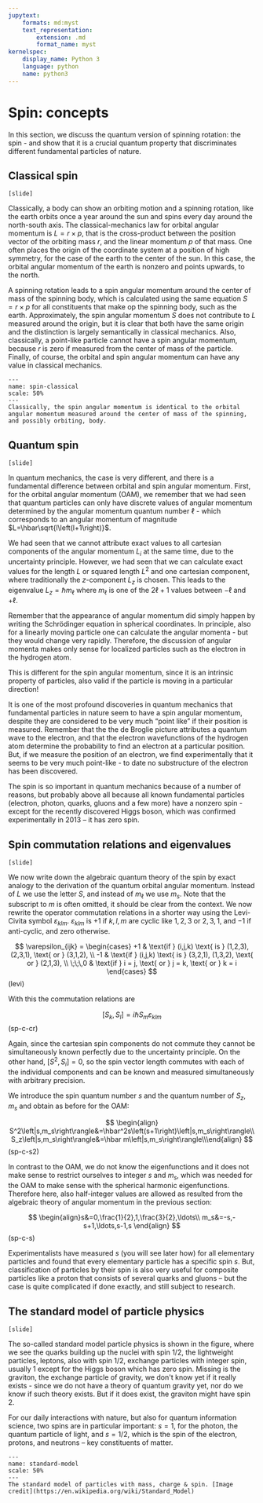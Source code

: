 ```yaml
---
jupytext:
    formats: md:myst
    text_representation:
        extension: .md
        format_name: myst
kernelspec:
    display_name: Python 3
    language: python
    name: python3
---
```


# Spin: concepts

In this section, we discuss the quantum version of spinning rotation: the spin - and show that it is a crucial quantum property that discriminates different fundamental particles of nature.


## Classical spin

`[slide]`

Classically, a body can show an orbiting motion and a spinning rotation, like the earth orbits once a year around the sun and spins every day around the north-south axis. 
The classical-mechanics law for orbital angular momentum is $L=r \times p$, that is the cross-product between the position vector of the orbiting mass $r$, and the linear momentum $p$ of that mass. One often places the origin of the coordinate system at a position of high symmetry, for the case of the earth to the center of the sun. In this case, the orbital angular momentum of the earth is nonzero and points upwards, to the north. 

A spinning rotation leads to a spin angular momentum around the center of mass of the spinning body, which is calculated using the same equation $S=r \times p$ for all constituents that make op the spinning body, such as the earth. Approximately, the spin angular momentum $S$ does not contribute to $L$ measured around the origin, but it is clear that both have the same origin and the distinction is largely semantically in classical mechanics. Also, classically, a point-like particle cannot have a spin angular momentum, because $r$ is zero if measured from the center of mass of the particle. Finally, of course, the orbital and spin angular momentum can have any value in classical mechanics.

```{figure} figures/spin/spin-classical.png
---
name: spin-classical
scale: 50%
---
Classically, the spin angular momentum is identical to the orbital angular momentum measured around the center of mass of the spinning, and possibly orbiting, body.
```



## Quantum spin

`[slide]`

In quantum mechanics, the case is very different, and there is a fundamental difference between orbital and spin angular momentum. First, for the orbital angular momentum (OAM), we remember that we had seen that quantum particles can only have discrete values of angular momentum determined by the angular momentum quantum number $\ell$ - which corresponds to an angular momentum of magnitude $L=\hbar\sqrt{l\left(l+1\right)}$. 

We had seen that we cannot attribute exact values to all cartesian components of the angular momentum $L_i$ at the same time, due to the uncertainty principle. However, we had seen that we can calculate exact values for the length $L$ or squared length $L^2$ and one cartesian component, where traditionally the $z$-component $L_z$ is chosen. This leads to the eigenvalue $L_z=\hbar m_\ell$ where $m_\ell$ is one of the $2\ell+1$ values between $-\ell$ and $+\ell$. 

Remember that the appearance of angular momentum did simply happen by writing the Schrödinger equation in spherical coordinates. In principle, also for a linearly moving particle one can calculate the angular momenta - but they would change very rapidly. Therefore, the discussion of angular momenta makes only sense for localized particles such as the electron in the hydrogen atom. 

This is different for the spin angular momentum, since it is an intrinsic property of particles, also valid if the particle is moving in a particular direction!

It is one of the most profound discoveries in quantum mechanics that fundamental particles in nature seem to have a spin angular momentum, despite they are considered to be very much “point like” if their position is measured. Remember that the the de Broglie picture attributes a quantum wave to the electron, and that the electron wavefunctions of the hydrogen atom determine the probability to find an electron at a particular position. But, if we measure the position of an electron, we find experimentally that it seems to be very much point-like - to date no substructure of the electron has been discovered. 

The spin is so important in quantum mechanics because of a number of reasons, but probably above all because all known fundamental particles (electron, photon, quarks, gluons and a few more) have a nonzero spin - except for the recently discovered Higgs boson, which was confirmed experimentally in 2013 – it has zero spin.

## Spin commutation relations and eigenvalues 

`[slide]`

We now write down the algebraic quantum theory of the spin by exact analogy to the derivation of the quantum orbital angular momentum. Instead of $L$ we use the letter $S$, and instead of $m_\ell$ we use $m_s$. Note that the subscript to $m$ is often omitted, it should be clear from the context. We now rewrite the operator commutation relations in a shorter way using the Levi-Civita symbol $\varepsilon_{klm}$. $\varepsilon_{klm}$ is $+1$ if $k,l,m$ are cyclic like $1,2,3$ or $2,3,1$, and $-1$ if anti-cyclic, and zero otherwise.

$$
\varepsilon_{ijk} = \begin{cases}
         +1 & \text{if } (i,j,k) \text{ is } (1,2,3), (2,3,1), \text{ or } (3,1,2), \\
         -1 & \text{if } (i,j,k) \text{ is } (3,2,1), (1,3,2), \text{ or } (2,1,3), \\
    \;\;\,0 & \text{if } i = j, \text{ or } j = k, \text{ or } k = i
\end{cases}
$$(levi)

With this the commutation relations are 

$$
\left[S_k, S_l\right]=i \hbar S_m \varepsilon_{k l m}
$$(sp-c-cr)
 
Again, since the cartesian spin components do not commute they cannot be simultaneously known perfectly due to the uncertainty principle. On the other hand, $\left[S^2,S_i\right]=0$, so the spin vector length commutes with each of the individual components and can be known and measured simultaneously with arbitrary precision. 


We introduce the spin quantum number $s$ and the quantum number of $S_z$, $m_s$ and obtain as before for the OAM:

$$
\begin{align}
S^2\left|s,m_s\right\rangle&=\hbar^2s\left(s+1\right)\left|s,m_s\right\rangle\\
S_z\left|s,m_s\right\rangle&=\hbar m\left|s,m_s\right\rangle\\\end{align}
$$(sp-c-s2)

In contrast to the OAM, we do not know the eigenfunctions and it does not make sense to restrict ourselves to integer $s$ and $m_s$, which was needed for the OAM to make sense with the spherical harmonic eigenfunctions. Therefore here, also half-integer values are allowed as resulted from the algebraic theory of angular momentum in the previous section: 

$$
\begin{align}s&=0,\frac{1}{2},1,\frac{3}{2},\ldots\\
m_s&=-s,-s+1,\ldots,s-1,s
\end{align}
$$(sp-c-s)

Experimentalists have measured $s$ (you will see later how) for all elementary particles and found that every elementary particle has a specific spin $s$. But, classification of particles by their spin is also very useful for composite particles like a proton that consists of several quarks and gluons – but the case is quite complicated if done exactly, and still subject to research. 

## The standard model of particle physics

`[slide]`

The so-called standard model particle physics is shown in the figure, where we see the quarks building up the nuclei with spin $1/2$, the lightweight particles, leptons, also with spin $1/2$, exchange particles with integer spin, usually $1$ except for the Higgs boson which has zero spin. Missing is the graviton, the exchange particle of gravity, we don't know yet if it really exists - since we do not have a theory of quantum gravity yet, nor do we know if such theory exists. But if it does exist, the graviton might have spin $2$.

For our daily interactions with nature, but also for quantum information science, two spins are in particular important: $s=1$, for the photon, the quantum particle of light, and $s=1/2$, which is the spin of the electron, protons, and neutrons – key constituents of matter. 

```{figure} figures/spin/standard-model.png
---
name: standard-model
scale: 50%
---
The standard model of particles with mass, charge & spin. [Image credit](https://en.wikipedia.org/wiki/Standard_Model)
```




















